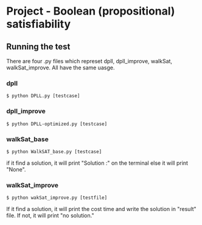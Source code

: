 # Project - Boolean (propositional) satisfiability

## Running the test
There are four .py files which represet dpll, dpll_improve, walkSat, walkSat_improve. All have the same uasge.


### dpll
```
$ python DPLL.py [testcase]
```


### dpll_improve
```
$ python DPLL-optimized.py [testcase]
```


### walkSat_base
```
$ python WalkSAT_base.py [testcase]
```
if it find a solution, it will print "Solution :" on the terminal else it will print "None".


### walkSat_improve

```
$ python wakSat_improve.py [testfile]
```
If it find a solution, it will print the cost time and write the solution in "result" file. If not, it will print "no solution."


